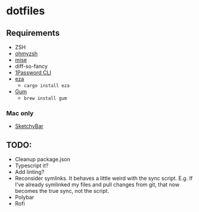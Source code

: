 # dotfiles

## Requirements

- ZSH
- [ohmyzsh](https://ohmyz.sh/#install)
- [mise](https://mise.jdx.dev/)
- diff-so-fancy
- [1Password CLI](https://developer.1password.com/docs/cli/get-started/)
- [eza](https://eza.rocks/)
  - `cargo install eza`
- [Gum](https://github.com/charmbracelet/gum)
  - `brew install gum`

### Mac only

- [SketchyBar](https://felixkratz.github.io/SketchyBar/setup)

## TODO:

- Cleanup package.json
- Typescript it?
- Add linting?
- Reconsider symlinks. It behaves a little weird with the sync script. E.g. If I've already symlinked my files and pull
  changes from git, that now becomes the true sync, not the script.
- Polybar
- Rofi

